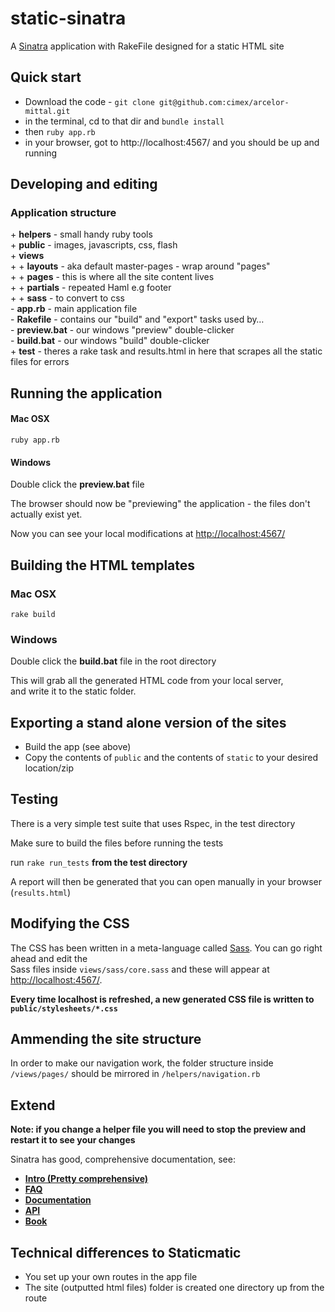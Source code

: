 <h1>static-sinatra</h1>

<p>A <a href="http://www.sinatrarb.com/">Sinatra</a> application with RakeFile designed
for a static <span class="caps">HTML</span> site</p>

<h2>Quick start</h2>

<ul>
	<li>Download the code - <code>git clone git@github.com:cimex/arcelor-mittal.git</code></li>
	<li>in the terminal, cd to that dir and <code>bundle install</code></li>
	<li>then <code>ruby app.rb</code></li>
	<li>in your browser, got to http://localhost:4567/ and you should be up and running</li>
</ul>

<h2 id="developing-and-editing">Developing and editing</h2>

<h3 id="application-structure">Application structure</h3>

<p>+ <b>helpers</b> - small handy ruby tools<br />
+ <b>public</b> - images, javascripts, css, flash<br />
+ <b>views</b><br />
+ + <b>layouts</b> - aka default master-pages - wrap around "pages"<br />
+ + <b>pages</b> - this is where all the site content lives<br />
+ + <b>partials</b> - repeated Haml e.g footer<br />
+ + <b>sass</b> - to convert to css<br />
- <b>app.rb</b> - main application file<br />
- <b>Rakefile</b> - contains our "build" and "export" tasks used by&hellip;<br />
- <b>preview.bat</b> - our windows "preview" double-clicker<br />
- <b>build.bat</b> - our windows "build" double-clicker<br />
+ <b>test</b> - theres a rake task and results.html in here that scrapes all the static files for errors<br />
</p>

<h2 id="running-the-application">Running the application</h2>

<h4>Mac <span class="caps">OSX</span></h4>
<p><code>ruby app.rb</code></p>

<h4>Windows</h4>

<p>Double click the <b>preview.bat</b> file</p>

<p>The browser should now be "previewing" the application - the files don't actually exist
yet.</p>

<p>Now you can see your local modifications at <a href="http://localhost:4567/">http://localhost:4567/</a></p>

<h2 id="building-the-html-templates">Building the <span class="caps">HTML</span>
templates</h2>

<h3>Mac <span class="caps">OSX</span></h3>
<p><code>rake build</code></p>

<h3>Windows</h3>

<p>Double click the <b>build.bat</b> file in the root directory</p>

<p>This will grab all the generated <span class="caps">HTML</span> code from your local
server,<br />
and write it to the static folder.</p>

<h2 id="exporting">Exporting a stand alone version of the sites</h2>
<ul>
	<li>Build the app (see above)</li>
	<li>Copy the contents of <code>public</code> and the contents of <code>static</code> to your desired location/zip</li>
</ul>

<h2 id="testing">Testing</h2>

<p>There is a very simple test suite that uses Rspec, in the test directory</p>
<p>Make sure to build the files before running the tests</p>
<p>run <code>rake run_tests</code> <strong>from the test directory</strong></p>

<p>A report will then be generated that you can open manually in your browser
(<code>results.html</code>)</p>

<h2 id="modifying-the-css"><strong>Modifying the <span class="caps">CSS</span></strong></h2>

<p>The <span class="caps">CSS</span> has been written in a meta-language called
<a href="http://sass-lang.com/">Sass</a>. You can go right ahead and edit the<br />
Sass files inside <code>views/sass/core.sass</code> and these will appear at <a href="http://localhost:4567/">http://localhost:4567/</a>.</p>

<p><strong>Every time localhost is refreshed, a new generated <span class="caps">CSS</span> file is written to <code>public/stylesheets/*.css</code></strong></p>


<h2>Ammending the site structure</h2>
<p>In order to make our navigation work, the folder structure inside <code>/views/pages/</code> should be mirrored in <code>/helpers/navigation.rb</code></p>


<h2 id="why-not-staticmatic">Extend</h2>
<p><strong>Note: if you change a helper file you will need to stop the preview and restart it to see your changes</strong></p>

<p>Sinatra has good, comprehensive documentation, see:</p>

<ul>
	<li><strong><a href="http://www.sinatrarb.com/intro">Intro (Pretty comprehensive)</a></strong></li>
	<li><strong><a href="http://www.sinatrarb.com/faq"><span class="caps">FAQ</span></a></strong></li>
	<li><strong><a href="http://www.sinatrarb.com/documentation">Documentation</a></strong></li>
	<li><strong><a href="http://railsapi.com/doc/sinatra-v1.0/"><span class="caps">API</span></a></strong></li>
	<li><strong><a href="http://sinatra-book.gittr.com/">Book</a></strong></li>
</ul>

<h2 id="technical-diffs"><strong>Technical differences to Staticmatic</strong></h2>
<ul>
	<li>You set up your own routes in the app file</li>
	<li>The site (outputted html files) folder is created one directory up from
	the route</li>
</ul>